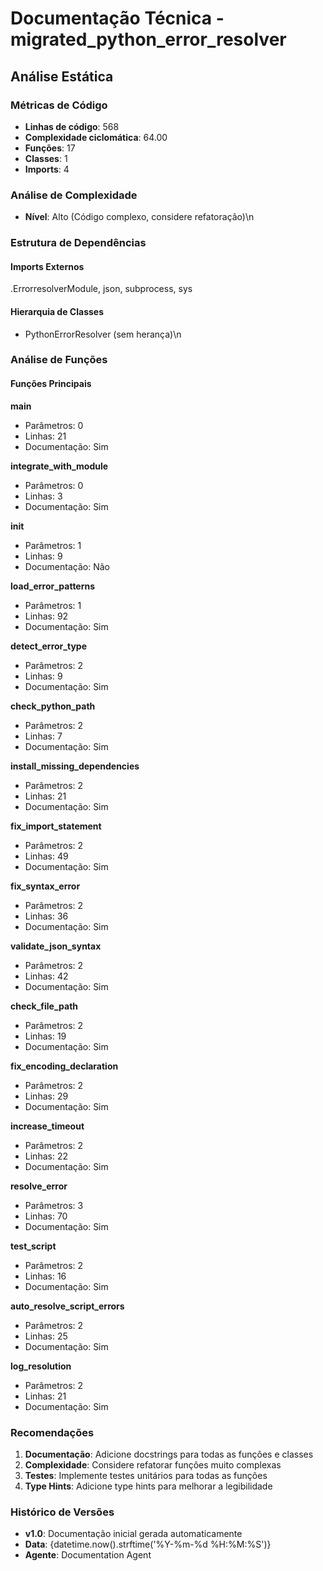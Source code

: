 # Documentação Técnica - migrated_python_error_resolver

## Análise Estática

### Métricas de Código
- **Linhas de código**: 568
- **Complexidade ciclomática**: 64.00
- **Funções**: 17
- **Classes**: 1
- **Imports**: 4

### Análise de Complexidade
- **Nível**: Alto (Código complexo, considere refatoração)\n
### Estrutura de Dependências

#### Imports Externos
.ErrorresolverModule, json, subprocess, sys

#### Hierarquia de Classes
- PythonErrorResolver (sem herança)\n
### Análise de Funções

#### Funções Principais
**main**
- Parâmetros: 0
- Linhas: 21
- Documentação: Sim

**integrate_with_module**
- Parâmetros: 0
- Linhas: 3
- Documentação: Sim

**__init__**
- Parâmetros: 1
- Linhas: 9
- Documentação: Não

**load_error_patterns**
- Parâmetros: 1
- Linhas: 92
- Documentação: Sim

**detect_error_type**
- Parâmetros: 2
- Linhas: 9
- Documentação: Sim

**check_python_path**
- Parâmetros: 2
- Linhas: 7
- Documentação: Sim

**install_missing_dependencies**
- Parâmetros: 2
- Linhas: 21
- Documentação: Sim

**fix_import_statement**
- Parâmetros: 2
- Linhas: 49
- Documentação: Sim

**fix_syntax_error**
- Parâmetros: 2
- Linhas: 36
- Documentação: Sim

**validate_json_syntax**
- Parâmetros: 2
- Linhas: 42
- Documentação: Sim

**check_file_path**
- Parâmetros: 2
- Linhas: 19
- Documentação: Sim

**fix_encoding_declaration**
- Parâmetros: 2
- Linhas: 29
- Documentação: Sim

**increase_timeout**
- Parâmetros: 2
- Linhas: 22
- Documentação: Sim

**resolve_error**
- Parâmetros: 3
- Linhas: 70
- Documentação: Sim

**test_script**
- Parâmetros: 2
- Linhas: 16
- Documentação: Sim

**auto_resolve_script_errors**
- Parâmetros: 2
- Linhas: 25
- Documentação: Sim

**log_resolution**
- Parâmetros: 2
- Linhas: 21
- Documentação: Sim

### Recomendações

1. **Documentação**: Adicione docstrings para todas as funções e classes
2. **Complexidade**: Considere refatorar funções muito complexas
3. **Testes**: Implemente testes unitários para todas as funções
4. **Type Hints**: Adicione type hints para melhorar a legibilidade

### Histórico de Versões

- **v1.0**: Documentação inicial gerada automaticamente
- **Data**: {datetime.now().strftime('%Y-%m-%d %H:%M:%S')}
- **Agente**: Documentation Agent

